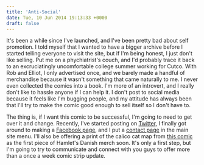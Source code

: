 ```yaml
---
title: 'Anti-Social'
date: Tue, 10 Jun 2014 19:13:33 +0000
draft: false
---
```


It's been a while since I've launched, and I've been pretty bad about self promotion. I told myself that I wanted to have a bigger archive before I started telling everyone to visit the site, but if I'm being honest, I just don't like selling. Put me on a phychiatrist's couch, and I'd probably trace it back to an excruciatingly uncomfortable college summer working for Cutco. With Rob and Elliot, I only advertised once, and we barely made a handful of merchandise because it wasn't something that came naturally to me. I never even collected the comics into a book. I'm more of an introvert, and I really don't like to hassle anyone if I can help it. I don't post to social media because it feels like I'm bugging people, and my attitude has always been that I'll try to make the comic good enough to sell itself so I don't have to.

The thing is, if I want this comic to be successful, I'm going to need to get over it and change. Recently, I've started posting on [Twitter](https://twitter.com/clayyount), I finally got around to making a [Facebook page](https://www.facebook.com/hamletsdanish), and I put a [contact page](/contact) in the main site menu. I'll also be offering a print of the calico cat map from [this comic](http://clayyount.com/hamlets-danish-comic/2014/5/12/catography) as the first piece of Hamlet's Danish merch soon. It's only a first step, but I'm going to try to communicate and connect with you guys to offer more than a once a week comic strip update.
